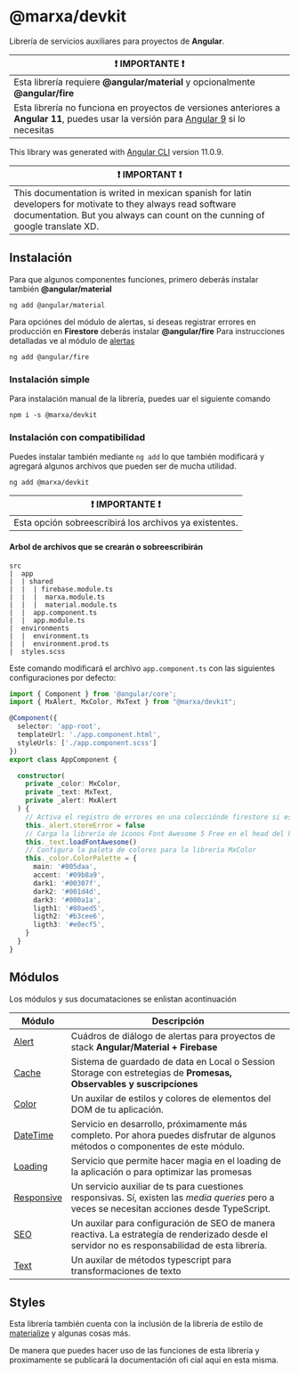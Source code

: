 # @marxa/devkit
Librería de servicios auxiliares para proyectos de **Angular**.

| :exclamation:  IMPORTANTE :exclamation: |
|-----------------------------------------|
| Esta librería requiere **@angular/material** y opcionalmente **@angular/fire** |
| Esta librería no funciona en proyectos de versiones anteriores a **Angular 11**, puedes usar la versión para [Angular 9](https://www.npmjs.com/package/@marxa/devkit-v9) si lo necesitas |

This library was generated with [Angular CLI](https://github.com/angular/angular-cli) version 11.0.9.

| :exclamation:  IMPORTANT :exclamation: |
|----------------------------------------|
| This documentation is writed in mexican spanish for latin developers for motivate to they always read software documentation. But you always can count on the cunning of google translate XD.|


## Instalación
Para que algunos componentes funciones, primero deberás instalar también **@angular/material**
```
ng add @angular/material
```

Para opciónes del módulo de alertas, si deseas registrar errores en producción en **Firestore** deberás instalar **@angular/fire**
Para instrucciones detalladas ve al módulo de [alertas](./src/lib/alert/README.md) 
```
ng add @angular/fire
```

### Instalación simple
Para instalación manual de la librería, puedes uar el siguiente comando
```
npm i -s @marxa/devkit 
```

### Instalación con compatibilidad
Puedes instalar también mediante `ng add` lo que también modificará y agregará algunos archivos que pueden ser de mucha utilidad.
```
ng add @marxa/devkit
```

| :exclamation:  IMPORTANTE :exclamation: |
|-----------------------------------------|
| Esta opción sobreescribirá los archivos ya existentes. |

#### Arbol de archivos que se crearán o sobreescribirán
````
src 
|  app
|  | shared
|  |  | firebase.module.ts
|  |  |  marxa.module.ts
|  |  |  material.module.ts
|  |  app.component.ts
|  |  app.module.ts
|  environments
|  |  environment.ts
|  |  environment.prod.ts
|  styles.scss
````


Este comando modificará el archivo `app.component.ts` con las siguientes configuraciones por defecto:
```ts
import { Component } from '@angular/core';
import { MxAlert, MxColor, MxText } from "@marxa/devkit";

@Component({
  selector: 'app-root',
  templateUrl: './app.component.html',
  styleUrls: ['./app.component.scss']
})
export class AppComponent {

  constructor(
    private _color: MxColor,
    private _text: MxText,
    private _alert: MxAlert
  ) {
    // Activa el registro de errores en una colecciónde firestore si es `true`. Recuerda que debes configurar un proyecto de firebase primero.
    this._alert.storeError = false
    // Carga la librería de íconos Font Awesome 5 Free en el head del html
    this._text.loadFontAwesome()
    // Configura la paleta de colores para la librería MxColor
    this._color.ColorPalette = {
      main: '#005daa',
      accent: '#09b8a9',
      dark1: '#00307f',
      dark2: '#001d4d',
      dark3: '#000a1a',
      ligth1: '#80aed5',
      ligth2: '#b3cee6',
      ligth3: '#e0ecf5',
    }
  }
}

```

## Módulos

Los módulos y sus documataciones se enlistan acontinuación

| Módulo | Descripción |
|--------|-------------|
| [Alert](https://github.com/jgu7man/mx-devkit/blob/main/alert/README.md) | Cuádros de diálogo de alertas para proyectos de stack **Angular/Material + Firebase** |
| [Cache](https://github.com/jgu7man/mx-devkit/blob/main/cache/README.md) | Sistema de guardado de data en Local o Session Storage con estretegias de **Promesas, Observables y suscripciones** |
| [Color](https://github.com/jgu7man/mx-devkit/blob/main/color/README.md) | Un auxilar de estilos y colores de elementos del DOM de tu aplicación. |
| [DateTime](https://github.com/jgu7man/mx-devkit/blob/main/date-time/README.md) | Servicio en desarrollo, próximamente más completo. Por ahora puedes disfrutar de algunos métodos o componentes de este módulo. |
| [Loading](https://github.com/jgu7man/mx-devkit/blob/main/loading/README.md) | Servicio que permite hacer magia en el loading de la aplicación o para optimizar las promesas |
| [Responsive](https://github.com/jgu7man/mx-devkit/blob/main/responsive/README.md) | Un servicio auxiliar de ts para cuestiones responsivas. Sí, existen las *media queries* pero a veces se necesitan acciones desde TypeScript. |
| [SEO](https://github.com/jgu7man/mx-devkit/blob/main/seo/README.md) | Un auxilar para configuración de SEO de manera reactiva. La estrategía de renderizado desde el servidor no es responsabilidad de esta librería. |
| [Text](https://github.com/jgu7man/mx-devkit/blob/main/text/README.md) | Un auxilar de métodos typescript para transformaciones de texto |

## Styles
Esta librería también cuenta con la inclusión de la librería de estilo de [materialize](http://archives.materializecss.com/0.100.2/about.html) y algunas cosas más.

De manera que puedes hacer uso de las funciones de esta librería y proximamente se publicará la documentación ofi cial aquí en esta misma.
